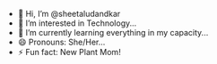 - 👋 Hi, I’m @sheetaludandkar
- 👀 I’m interested in Technology...
- 🌱 I’m currently learning everything in my capacity...
- 😄 Pronouns: She/Her...
- ⚡ Fun fact: New Plant Mom!

<!---
sheetaludandkar/sheetaludandkar is a ✨ special ✨ repository because its `README.md` (this file) appears on your GitHub profile.
You can click the Preview link to take a look at your changes.
--->
